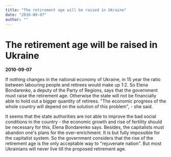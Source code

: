 ```yaml
---
title: "The retirement age will be raised in Ukraine"
date: "2010-09-07"
author: ""
---
```


# The retirement age will be raised in Ukraine

**2010-09-07** 

If nothing changes in the national economy of Ukraine, in 15 year the ratio between labouring people and retirees would make up 1:2. So Elena Bondarenko, a deputy of the Party of Regions, says that the government must raise the retirement age. Otherwise the state will not be financially able to hold out a bigger quantity of retirees. "The economic progress of the whole country will depend on the solution of this problem", - she said.

It seems that the state authorities are not able to improve the bad social conditions in the country - the economic growth and rise of fertility should be necessary for this, Elena Bondarenko says. Besides, the capitalists must abandon one's plans for the over-enrichment. It is but fully impossible for the capitalist system. So the government considers that the rise of the retirement age is the only acceptable way to "rejuvenate nation". But most Ukrainians will never live till the proposed retirement age.